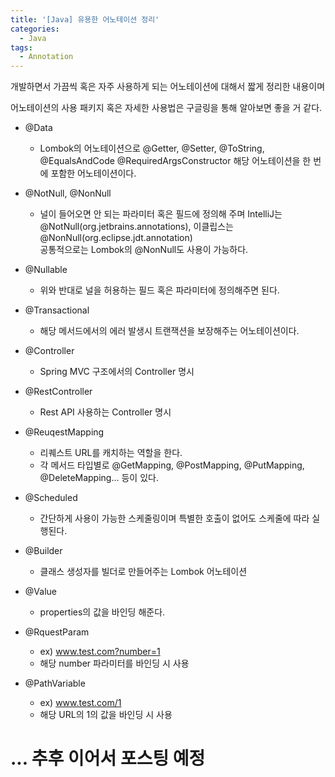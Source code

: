 ```yaml
---
title: '[Java] 유용한 어노테이션 정리'
categories:
  - Java
tags:
  - Annotation
---
```


개발하면서 가끔씩 혹은 자주 사용하게 되는 어노테이션에 대해서 짧게 정리한 내용이며

어노테이션의 사용 패키지 혹은 자세한 사용법은 구글링을 통해 알아보면 좋을 거 같다.

- @Data

  - Lombok의 어노테이션으로 @Getter, @Setter, @ToString, @EqualsAndCode @RequiredArgsConstructor 해당 어노테이션을 한 번에 포함한 어노테이션이다.

- @NotNull, @NonNull

  - 널이 들어오면 안 되는 파라미터 혹은 필드에 정의해 주며 IntelliJ는 @NotNull(org.jetbrains.annotations), 이클립스는 @NonNull(org.eclipse.jdt.annotation)<br>
    공통적으로는 Lombok의 @NonNull도 사용이 가능하다.

- @Nullable

  - 위와 반대로 널을 허용하는 필드 혹은 파라미터에 정의해주면 된다.

- @Transactional

  - 해당 메서드에서의 에러 발생시 트랜잭션을 보장해주는 어노테이션이다.

- @Controller

  - Spring MVC 구조에서의 Controller 명시

- @RestController

  - Rest API 사용하는 Controller 명시

- @ReuqestMapping

  - 리퀘스트 URL를 캐치하는 역할을 한다.
  - 각 메서드 타입별로 @GetMapping, @PostMapping, @PutMapping, @DeleteMapping... 등이 있다.

- @Scheduled

  - 간단하게 사용이 가능한 스케줄링이며 특별한 호출이 없어도 스케줄에 따라 실행된다.

- @Builder

  - 클래스 생성자를 빌더로 만들어주는 Lombok 어노테이션

- @Value

  - properties의 값을 바인딩 해준다.

- @RquestParam

  - ex) www.test.com?number=1
  - 해당 number 파라미터를 바인딩 시 사용

- @PathVariable

  - ex) www.test.com/1
  - 해당 URL의 1의 값을 바인딩 시 사용

# ... 추후 이어서 포스팅 예정
